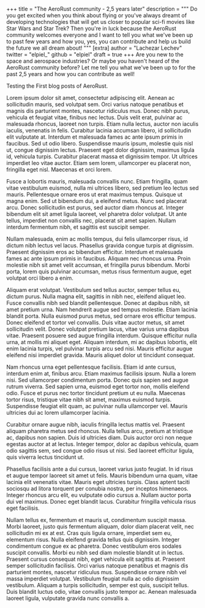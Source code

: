 +++
title = "The AeroRust community - 2,5 years later"
description = """
Do you get excited when you think about flying or you've always dreamt of developing technologies that will get us closer to popular sci-fi movies like Star Wars and Star Trek?
Then you're in luck because the AeroRust community welcomes everyone and I want to tell you what we've been up to past few years and how you, yes, you can contribute and help us build the future we all dream about!
"""
[extra]
author = "Lachezar Lechev"
twitter = "elpiel_"
github = "elpiel"
draft = true
+++
Are you new to the space and aerospace industries?
Or maybe you haven't heard of the AeroRust community before? Let me tell you what we've been up to for the past 2,5 years and how you can contribute as well!

Testing the First blog posts of AeroRust.

Lorem ipsum dolor sit amet, consectetur adipiscing elit. Aenean ac sollicitudin mauris, sed volutpat sem. Orci varius natoque penatibus et magnis dis parturient montes, nascetur ridiculus mus. Donec nibh purus, vehicula et feugiat vitae, finibus nec lectus. Duis velit erat, pulvinar ac malesuada rhoncus, laoreet non turpis. Etiam nulla lectus, auctor non iaculis iaculis, venenatis in felis. Curabitur lacinia accumsan libero, id sollicitudin elit vulputate at. Interdum et malesuada fames ac ante ipsum primis in faucibus. Sed ut odio libero. Suspendisse mauris ipsum, molestie quis nisl ut, congue dignissim lectus. Praesent eget dolor dignissim, maximus ligula id, vehicula turpis. Curabitur placerat massa et dignissim tempor. Ut ultrices imperdiet leo vitae auctor. Etiam sem lorem, ullamcorper eu placerat non, fringilla eget nisl. Maecenas et orci lorem.

Fusce a lobortis mauris, malesuada convallis nunc. Etiam fringilla, quam vitae vestibulum euismod, nulla mi ultrices libero, sed pretium leo lectus sed mauris. Pellentesque ornare eros ut erat maximus tempus. Quisque ut magna enim. Sed ut bibendum dui, a eleifend metus. Nunc sed placerat arcu. Donec sollicitudin est purus, sed auctor diam rhoncus at. Integer bibendum elit sit amet ligula laoreet, vel pharetra dolor volutpat. Ut ante tellus, imperdiet non convallis nec, placerat sit amet sapien. Nullam interdum fermentum nibh, et sagittis est suscipit semper.

Nullam malesuada, enim ac mollis tempus, dui felis ullamcorper risus, id dictum nibh lectus vel lacus. Phasellus gravida congue turpis at dignissim. Praesent dignissim eros ac bibendum efficitur. Interdum et malesuada fames ac ante ipsum primis in faucibus. Aliquam nec rhoncus urna. Proin molestie nibh sit amet velit accumsan, et fringilla purus bibendum. Morbi porta, lorem quis pulvinar accumsan, metus risus fermentum augue, eget volutpat orci libero a enim.

Aliquam erat volutpat. Vestibulum sed tellus auctor, semper tellus eu, dictum purus. Nulla magna elit, sagittis in nibh nec, eleifend aliquet leo. Fusce convallis nibh sed blandit pellentesque. Donec at dapibus nibh, sit amet pretium urna. Nam hendrerit augue sed tempus molestie. Etiam lacinia blandit porta. Nulla euismod purus metus, sed ornare eros efficitur tempus. Donec eleifend et tortor vel convallis. Duis vitae auctor metus, sit amet sollicitudin velit. Donec volutpat pretium lacus, vitae varius urna dapibus vitae. Praesent posuere sed augue fringilla interdum. Quisque efficitur nulla urna, at mollis mi aliquet eget. Aliquam interdum, mi ac dapibus lobortis, elit enim lacinia turpis, vel pulvinar turpis arcu sed nisi. Mauris efficitur augue eleifend nisi imperdiet gravida. Mauris aliquet dolor ut tincidunt consequat.

Nam rhoncus urna eget pellentesque facilisis. Etiam id ante cursus, interdum enim at, finibus arcu. Etiam maximus facilisis ipsum. Nulla a lorem nisi. Sed ullamcorper condimentum porta. Donec quis sapien sed augue rutrum viverra. Sed sapien urna, euismod eget tortor non, mollis eleifend odio. Fusce et purus nec tortor tincidunt pretium ut eu nulla. Maecenas tortor risus, tristique vitae nibh sit amet, maximus euismod turpis. Suspendisse feugiat elit quam, ac pulvinar nulla ullamcorper vel. Mauris ultricies dui ac lorem ullamcorper lacinia.

Curabitur ornare augue nibh, iaculis fringilla lectus mattis vel. Praesent aliquam pharetra metus sed rhoncus. Nulla tellus arcu, pretium at tristique ac, dapibus non sapien. Duis id ultricies diam. Duis auctor orci non neque egestas auctor at at lectus. Integer tempor, dolor ac dapibus vehicula, quam odio sagittis sem, sed congue odio risus ut nisi. Sed laoreet efficitur ligula, quis viverra lectus tincidunt ut.

Phasellus facilisis ante a dui cursus, laoreet varius justo feugiat. In id risus et augue tempor laoreet sit amet ut felis. Mauris bibendum urna quam, vitae lacinia elit venenatis vitae. Mauris eget ultricies turpis. Class aptent taciti sociosqu ad litora torquent per conubia nostra, per inceptos himenaeos. Integer rhoncus arcu elit, eu vulputate odio cursus a. Nullam auctor porta dui vel maximus. Donec eget blandit lacus. Curabitur fringilla vehicula risus eget facilisis.

Nullam tellus ex, fermentum et mauris ut, condimentum suscipit massa. Morbi laoreet, justo quis fermentum aliquam, dolor diam placerat velit, nec sollicitudin mi ex at est. Cras quis ligula ornare, imperdiet sem eu, elementum risus. Nulla eleifend gravida tellus quis dignissim. Integer condimentum congue ex ac pharetra. Donec vestibulum eros sodales suscipit convallis. Morbi eu nibh sed diam molestie blandit ut in lectus. Praesent cursus consequat nibh, eget vehicula elit sagittis at. Praesent semper sollicitudin facilisis. Orci varius natoque penatibus et magnis dis parturient montes, nascetur ridiculus mus. Suspendisse ornare nibh vel massa imperdiet volutpat. Vestibulum feugiat nulla ac odio dignissim vestibulum. Aliquam a turpis sollicitudin, semper est quis, suscipit tellus. Duis blandit luctus odio, vitae convallis justo tempor ac. Aenean malesuada laoreet ligula, vulputate gravida nunc convallis a. 